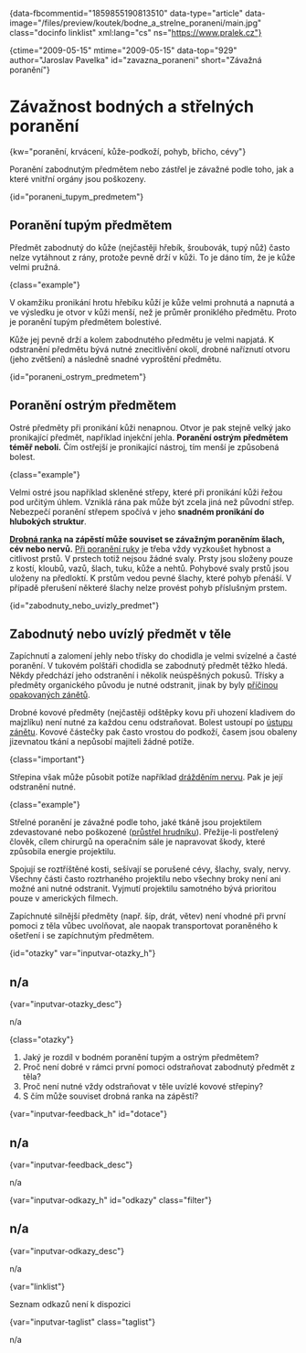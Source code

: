 
{data-fbcommentid="1859855190813510" data-type="article" data-image="/files/preview/koutek/bodne\_a\_strelne_poraneni/main.jpg" class="docinfo linklist" xml:lang="cs" ns="https://www.pralek.cz"}

{ctime="2009-05-15" mtime="2009-05-15" data-top="929" author="Jaroslav Pavelka" id="zavazna_poraneni" short="Závažná poranění"}

# Závažnost bodných a střelných poranění

{kw="poranění, krvácení, kůže-podkoží, pohyb, břicho, cévy"}

Poranění zabodnutým předmětem nebo zástřel je závažné podle toho, jak a které vnitřní orgány jsou poškozeny. 

{id="poraneni\_tupym\_predmetem"}

## Poranění tupým předmětem 

Předmět zabodnutý do kůže (nejčastěji hřebík, šroubovák, tupý nůž) často nelze vytáhnout z rány, protože pevně drží v kůži. To je dáno tím, že je kůže velmi pružná. 

{class="example"}

V okamžiku pronikání hrotu hřebíku kůží je kůže velmi prohnutá a napnutá a ve výsledku je otvor v kůži menší, než je průměr proniklého předmětu. Proto je poranění tupým předmětem bolestivé. 

Kůže jej pevně drží a kolem zabodnutého předmětu je velmi napjatá. K odstranění předmětu bývá nutné znecitlivění okolí, drobné naříznutí otvoru (jeho zvětšení) a následně snadné vyproštění předmětu. 

{id="poraneni\_ostrym\_predmetem"}

## Poranění ostrým předmětem 

Ostré předměty při pronikání kůži nenapnou. Otvor je pak stejně velký jako pronikající předmět, například injekční jehla. **Poranění ostrým předmětem téměř nebolí.** Čím ostřejší je pronikající nástroj, tím menší je způsobená bolest. 

{class="example"}

Velmi ostré jsou například skleněné střepy, které při pronikání kůži řežou pod určitým úhlem. Vzniklá rána pak může být zcela jiná než původní střep. Nebezpečí poranění střepem spočívá v jeho **snadném pronikání do hlubokých struktur**. 

**[Drobná ranka][1] na zápěstí může souviset se závažným poraněním šlach, cév nebo nervů.** [Při poranění ruky][2] je třeba vždy vyzkoušet hybnost a citlivost prstů. V prstech totiž nejsou žádné svaly. Prsty jsou složeny pouze z kostí, kloubů, vazů, šlach, tuku, kůže a nehtů. Pohybové svaly prstů jsou uloženy na předloktí. K prstům vedou pevné šlachy, které pohyb přenáší. V případě přerušení některé šlachy nelze provést pohyb příslušným prstem. 

{id="zabodnuty\_nebo\_uvizly_predmet"}

## Zabodnutý nebo uvízlý předmět v těle 

Zapíchnutí a zalomení jehly nebo třísky do chodidla je velmi svízelné a časté poranění. V tukovém polštáři chodidla se zabodnutý předmět těžko hledá. Někdy předchází jeho odstranění i několik neúspěšných pokusů. Třísky a předměty organického původu je nutné odstranit, jinak by byly [příčinou opakovaných zánětů][3]. 

Drobné kovové předměty (nejčastěji odštěpky kovu při uhození kladivem do majzlíku) není nutné za každou cenu odstraňovat. Bolest ustoupí po [ústupu zánětu][4]. Kovové částečky pak často vrostou do podkoží, časem jsou obaleny jizevnatou tkání a nepůsobí majiteli žádné potíže. 

{class="important"}

Střepina však může působit potíže například [drážděním nervu][5]. Pak je její odstranění nutné. 

{class="example"}

Střelné poranění je závažné podle toho, jaké tkáně jsou projektilem zdevastované nebo poškozené ([průstřel hrudníku][6]). Přežije-li postřelený člověk, cílem chirurgů na operačním sále je napravovat škody, které způsobila energie projektilu. 

Spojují se roztříštěné kosti, sešívají se porušené cévy, šlachy, svaly, nervy. Všechny části často roztrhaného projektilu nebo všechny broky není ani možné ani nutné odstranit. Vyjmutí projektilu samotného bývá prioritou pouze v amerických filmech. 

Zapíchnuté silnější předměty (např. šíp, drát, větev) není vhodné při první pomoci z těla vůbec uvolňovat, ale naopak transportovat poraněného k ošetření i se zapíchnutým předmětem. 

{id="otazky" var="inputvar-otazky_h"}

## n/a 

{var="inputvar-otazky_desc"}

n/a 

{class="otazky"}

  1. Jaký je rozdíl v bodném poranění tupým a ostrým předmětem? 
  2. Proč není dobré v rámci první pomoci odstraňovat zabodnutý předmět z těla? 
  3. Proč není nutné vždy odstraňovat v těle uvízlé kovové střepiny? 
  4. S čím může souviset drobná ranka na zápěstí? 

{var="inputvar-feedback_h" id="dotace"}

## n/a 

{var="inputvar-feedback_desc"}

n/a 

{var="inputvar-odkazy_h" id="odkazy" class="filter"}

## n/a 

{var="inputvar-odkazy_desc"}

n/a 

{var="linklist"}

Seznam odkazů není k dispozici 

{var="inputvar-taglist" class="taglist"}

n/a

 [1]: poraneni
 [2]: onemocneni_slach
 [3]: teplota
 [4]: bakterie
 [5]: karpalni_syndrom
 [6]: pneumotorax

